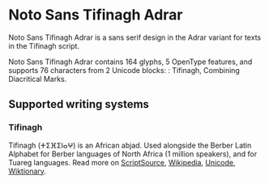 
# Noto Sans Tifinagh Adrar

Noto Sans Tifinagh Adrar is a sans serif design in the Adrar variant for texts in the Tifinagh script. 

Noto Sans Tifinagh Adrar contains 164 glyphs, 5 OpenType features, and supports 76 characters from 2 Unicode blocks: : Tifinagh, Combining Diacritical Marks.


## Supported writing systems


### Tifinagh

Tifinagh (ⵜⵉⴼⵉⵏⴰⵖ) is an African abjad. Used alongside the Berber Latin Alphabet for Berber languages of North Africa (1 million speakers), and for Tuareg languages. Read more on [ScriptSource](https://scriptsource.org/scr/Tfng), [Wikipedia](https://en.wikipedia.org/wiki/ISO_15924:Tfng), [Unicode](https://www.unicode.org/versions/Unicode13.0.0/ch19.pdf#G43184), [Wiktionary](https://en.wiktionary.org/wiki/Category:Tifinagh_script).

